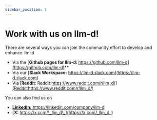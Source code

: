 ```yaml
---
sidebar_position: 1
---
```


# Work with us on llm-d!

There are several ways you can join the community effort to develop and enhance llm-d

- Via the [**Github pages for llm-d:** https://github.com/llm-d](https://github.com/llm-d)**
- Via our [**Slack Workspace:** https://llm-d.slack.com](https://llm-d.slack.com)
- Via [**Reddit**: Reddit:https://www.reddit.com/r/llm_d/](Reddit:https://www.reddit.com/r/llm_d/)
    
You can also find us on
    
- [**LinkedIn:** https://linkedin.com/company/llm-d ](https://linkedin.com/company/llm-d)
- [**X:** https://x.com/\_llm_d\_](https://x.com/_llm_d_)
    
